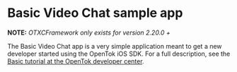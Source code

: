Basic Video Chat sample app
===========================

**NOTE:** *OTXCFramework only exists for version 2.20.0 +*

The Basic Video Chat app is a very simple application meant to get a new developer
started using the OpenTok iOS SDK. For a full description, see the [Basic tutorial at the
OpenTok developer center](https://tokbox.com/developer/tutorials/ios/basic-video-chat/).
